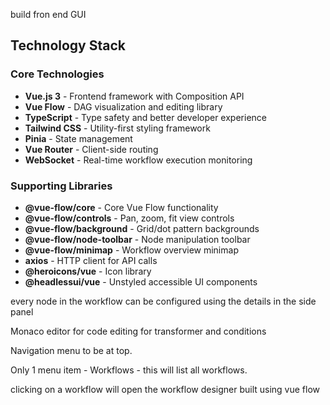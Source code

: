
build fron end GUI

## Technology Stack

### Core Technologies
- **Vue.js 3** - Frontend framework with Composition API
- **Vue Flow** - DAG visualization and editing library
- **TypeScript** - Type safety and better developer experience
- **Tailwind CSS** - Utility-first styling framework
- **Pinia** - State management
- **Vue Router** - Client-side routing
- **WebSocket** - Real-time workflow execution monitoring

### Supporting Libraries
- **@vue-flow/core** - Core Vue Flow functionality
- **@vue-flow/controls** - Pan, zoom, fit view controls
- **@vue-flow/background** - Grid/dot pattern backgrounds
- **@vue-flow/node-toolbar** - Node manipulation toolbar
- **@vue-flow/minimap** - Workflow overview minimap
- **axios** - HTTP client for API calls
- **@heroicons/vue** - Icon library
- **@headlessui/vue** - Unstyled accessible UI components


every node in the workflow can be configured using the details in the side panel



Monaco editor for code editing for transformer and conditions

Navigation menu to be at top. 

Only 1 menu item - Workflows - this will list all workflows.

clicking on a workflow will open the workflow designer built using vue flow

